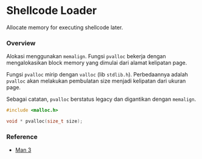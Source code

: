 # Shellcode Loader

Allocate memory for executing shellcode later.

### Overview

Alokasi menggunakan `memalign`. Fungsi `pvalloc` bekerja dengan mengalokasikan block memory yang dimulai dari alamat kelipatan page.

Fungsi `pvalloc` mirip dengan `valloc` (lib `stdlib.h`). Perbedaannya adalah `pvalloc` akan melakukan pembulatan size menjadi kelipatan dari ukuran page.

Sebagai catatan, `pvalloc` berstatus legacy dan digantikan dengan `memalign`.

```c++
#include <malloc.h>

void * pvalloc(size_t size);
```

### Reference

- [Man 3](https://linux.die.net/man/3/pvalloc)
